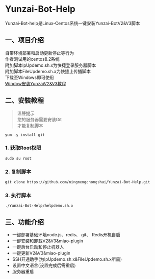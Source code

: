 # Yunzai-Bot-Help
Yunzai-Bot-help是Linux-Centos系统一键安装Yunzai-BotV2&V3脚本  
## 一、项目介绍
自带环境部署和启动更新停止等行为  
作者测试用的centos8.2系统  
附加脚本IpUpdemo.sh.x为快捷登录服务器脚本  
附加脚本FileUpdemo.sh.x为快捷上传插脚本  
下载至Windows即可使用  
[Window安装YunzaiV2&V3教程](https://b23.tv/uTguBSj)  
## 二、安裝教程
>温聲提示  
>您的服务器需要安装Git  
>才能复制脚本  

`yum -y install git `  

### 1. 获取Root权限
`sudo su root `
### 2. 复制脚本
`git clone https://github.com/ningmengchongshui/Yunzai-Bot-Help.git`  
### 3. 执行脚本
`./Yunzai-Bot-Help/helpdemo.sh.x`  
## 三、功能介绍
* 一键部署基础环境node.js、redis、 git、 Redis开机自启
* 一键安装和卸载V2&V3&miao-plugin
* 一键后台启动和停止机器人
* 一键更新V2&V3&miao-plugin  
* SSH开通助手(为IpUpdemo.sh.x&FileUpdemo.sh.x所需)
* 设置中文语言(设置完成后需重启)
* 服务器重启
